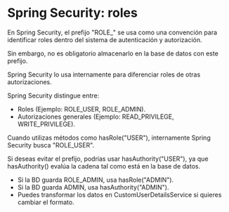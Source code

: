 # Spring Security: roles

En Spring Security, el prefijo "ROLE_" se usa como una convención para identificar roles dentro del sistema de autenticación y autorización.

Sin embargo, no es obligatorio almacenarlo en la base de datos con este prefijo.

Spring Security lo usa internamente para diferenciar roles de otras autorizaciones.

Spring Security distingue entre:
- Roles (Ejemplo: ROLE_USER, ROLE_ADMIN).
- Autorizaciones generales (Ejemplo: READ_PRIVILEGE, WRITE_PRIVILEGE).
  
Cuando utilizas métodos como hasRole("USER"), internamente Spring Security busca "ROLE_USER".

Si deseas evitar el prefijo, podrías usar hasAuthority("USER"), ya que hasAuthority() evalúa la cadena tal como está en la base de datos.

- Si la BD guarda ROLE_ADMIN, usa hasRole("ADMIN").
- Si la BD guarda ADMIN, usa hasAuthority("ADMIN").
- Puedes transformar los datos en CustomUserDetailsService si quieres cambiar el formato.
